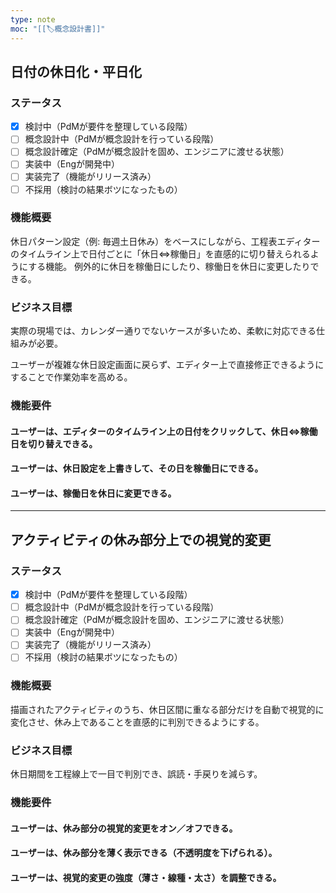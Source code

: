 ```yaml
---
type: note
moc: "[[🏷️概念設計書]]"
---
```



## 日付の休日化・平日化
### ステータス
- [X] 検討中（PdMが要件を整理している段階）
- [ ] 概念設計中（PdMが概念設計を行っている段階）
- [ ] 概念設計確定（PdMが概念設計を固め、エンジニアに渡せる状態）
- [ ] 実装中（Engが開発中）
- [ ] 実装完了（機能がリリース済み）
- [ ] 不採用（検討の結果ボツになったもの）

### 機能概要
休日パターン設定（例: 毎週土日休み）をベースにしながら、工程表エディターのタイムライン上で日付ごとに「休日⇔稼働日」を直感的に切り替えられるようにする機能。
例外的に休日を稼働日にしたり、稼働日を休日に変更したりできる。

### ビジネス目標
実際の現場では、カレンダー通りでないケースが多いため、柔軟に対応できる仕組みが必要。

ユーザーが複雑な休日設定画面に戻らず、エディター上で直接修正できるようにすることで作業効率を高める。

### 機能要件

#### ユーザーは、エディターのタイムライン上の日付をクリックして、休日⇔稼働日を切り替えできる。

#### ユーザーは、休日設定を上書きして、その日を稼働日にできる。

#### ユーザーは、稼働日を休日に変更できる。

---

## アクティビティの休み部分上での視覚的変更
### ステータス
- [X] 検討中（PdMが要件を整理している段階）
- [ ] 概念設計中（PdMが概念設計を行っている段階）
- [ ] 概念設計確定（PdMが概念設計を固め、エンジニアに渡せる状態）
- [ ] 実装中（Engが開発中）
- [ ] 実装完了（機能がリリース済み）
- [ ] 不採用（検討の結果ボツになったもの）

### 機能概要
描画されたアクティビティのうち、休日区間に重なる部分だけを自動で視覚的に変化させ、休み上であることを直感的に判別できるようにする。


### ビジネス目標
休日期間を工程線上で一目で判別でき、誤読・手戻りを減らす。


### 機能要件
#### ユーザーは、休み部分の視覚的変更をオン／オフできる。

#### ユーザーは、休み部分を薄く表示できる（不透明度を下げられる）。

#### ユーザーは、視覚的変更の強度（薄さ・線種・太さ）を調整できる。
